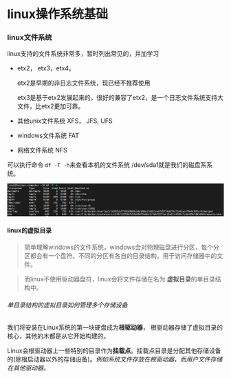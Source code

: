 # linux操作系统基础

### linux文件系统

linux支持的文件系统非常多，暂时列出常见的，并加学习

- etx2， etx3，etx4。

  etx2是早期的非日志文件系统，现已经不推荐使用

  etx3是基于etx2发展起来的，很好的兼容了etx2，是一个日志文件系统支持大文件，比etx2更加可靠。

- 其他unix文件系统 XFS， JFS, UFS

- windows文件系统 FAT

- 网络文件系统 NFS

可以执行命令 `df -T -h`来查看本机的文件系统 /dev/sda1就是我们的磁盘系系统。

![image-20220929211147015](linux系统基础.assets/image-20220929211147015.png)



#### linux的虚拟目录

> 简单理解windows的文件系统，windows会对物理磁盘进行分区，每个分区都会有一个盘符。不同的分区有各自的目录结构，用于访问存储器中的文件。

> 而linux不使用驱动器盘符，linux会将文件存储在名为 **虚拟目录**的单目录结构中。



###### 单目录结构的虚拟目录如何管理多个存储设备

我们将安装在Linux系统的第一块硬盘成为**根驱动器**， 根驱动器存储了虚拟目录的核心，其他的木都是从它开始构建的。

Linux会根驱动器上一些特别的目录作为**挂载点**。挂载点目录是分配其他存储设备的(除根启动器以外的存储设备)。*例如系统文件存放在根驱动器，而用户文件存储在其他驱动器。*

